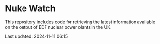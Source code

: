 # Nuke Watch

This repository includes code for retrieving the latest information available on the output of EDF nuclear power plants in the UK.

Last updated: 2024-11-11 06:15